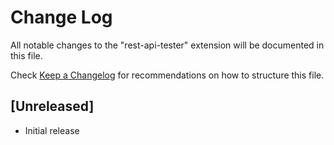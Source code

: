 # Change Log
All notable changes to the "rest-api-tester" extension will be documented in this file.

Check [Keep a Changelog](http://keepachangelog.com/) for recommendations on how to structure this file.

## [Unreleased]
- Initial release